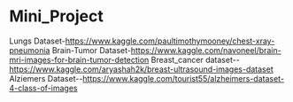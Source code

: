 # Mini_Project
Lungs Dataset-https://www.kaggle.com/paultimothymooney/chest-xray-pneumonia
Brain-Tumor Dataset-https://www.kaggle.com/navoneel/brain-mri-images-for-brain-tumor-detection
Breast_cancer dataset--https://www.kaggle.com/aryashah2k/breast-ultrasound-images-dataset
Alziemers Dataset--https://www.kaggle.com/tourist55/alzheimers-dataset-4-class-of-images
